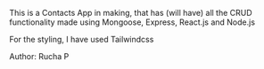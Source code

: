 This is a Contacts App in making, that has (will have) all the CRUD functionality made using Mongoose, Express, React.js and Node.js

For the styling, I have used Tailwindcss

Author: Rucha P
